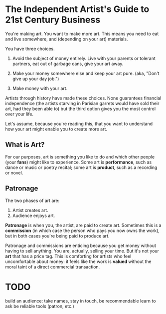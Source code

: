 # The Independent Artist's Guide to 21st Century Business
 
You're making art. You want to make more art. This means you need to eat
and live somewhere, and (depending on your art) materials.

You have three choices.

1. Avoid the subject of money entirely. Live with your parents or tolerant partners, eat out of garbage cans, give your art away.

2. Make your money somewhere else and keep your art pure.  (aka, "Don't give up your day job.")

3. Make money with your art.

Artists through history have made these choices.  None guarantees financial independence (the artists starving in Parisian garrets would have sold their art, had they been able to) but the third option gives you the most control over your life.

Let's assume, because you're reading this, that you want to understand how your art might enable you to create more art.

## What is Art?

For our purposes, art is something you like to do and which other people (your **fans**) might like to experience. Some art is **performance**, such as dance or music or poetry recital; some art is **product**, such as a recording or novel.  

## Patronage

The two phases of art are:
1. Artist creates art.
2. Audience enjoys art.

**Patronage** is when you, the artist, are paid to create art.  Sometimes this is a **commission** (in which case the person who pays you now owns the work), but in both cases you're being paid to produce art.

Patronage and commissions are enticing because you get money without having to sell anything. You are, actually, selling your time. But it's not your __art__ that has a price tag.  This is comforting for artists who feel uncomfortable about money: it feels like the work is __valued__ without the moral taint of a direct commercial transaction.



# TODO

build an audience: take names, stay in touch, 
be recommendable
learn to ask
be reliable
tools (patron, etc.)

